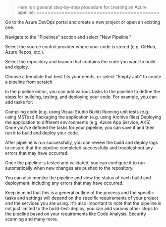 > Here is a general step-by-step procedure for creating an Azure pipeline:
===========================================

Go to the Azure DevOps portal and create a new project or open an existing one.

Navigate to the "Pipelines" section and select "New Pipeline."

Select the source control provider where your code is stored (e.g. GitHub, Azure Repos, etc.).

Select the repository and branch that contains the code you want to build and deploy.

Choose a template that best fits your needs, or select "Empty Job" to create a pipeline from scratch.

In the pipeline editor, you can add various tasks to the pipeline to define the steps for building, testing, and deploying your code. For example, you can add tasks for:

Compiling code (e.g. using Visual Studio Build)
Running unit tests (e.g. using MSTest)
Packaging the application (e.g. using Archive files)
Deploying the application to different environments (e.g. Azure App Service, AKS)
Once you've defined the tasks for your pipeline, you can save it and then run it to build and deploy your code.

After pipeline is run successfully, you can review the build and deploy logs to ensure that the pipeline completed successfully and troubleshoot any errors that may have occurred.

Once the pipeline is tested and validated, you can configure it to run automatically when new changes are pushed to the repository.

You can also monitor the pipeline and view the status of each build and deployment, including any errors that may have occurred.

Keep in mind that this is a general outline of the process and the specific tasks and settings will depend on the specific requirements of your project and the services you are using.
It's also important to note that the pipeline is not just limited to the build-test-deploy, you can add various other steps to the pipeline based on your requirements like Code Analysis, Security scanning and many more.
